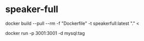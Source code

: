 # speaker-full
docker build --pull --rm -f "Dockerfile" -t speakerfull:latest "." <

docker run -p 3001:3001 -d mysql:tag
